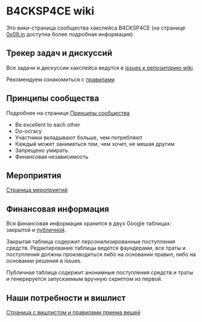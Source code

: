 # B4CKSP4CE wiki

Это вики-страница сообщества хакспейса B4CKSP4CE (на странице [0x08.in](https://0x08.in) доступна более подробная информация).

## Трекер задач и дискуссий

Все задачи и дискуссии хакспейса ведутся в [issues к репозиторию wiki](https://github.com/b4ck5p4c3/wiki/issues).

Рекомендуем ознакомиться с [правилами](/issue_rules)

## Принципы сообщества

Подробнее на странице [Принципы сообщества](/community_principles)

* Be excellent to each other
* Do-ocracy
* Участники вкладывают больше, чем потребляют
* Каждый может заниматься тем, чем хочет, не мешая другим
* Запрещено умирать
* Финансовая независимость


## Мероприятия

[Страница мероприятий](/events)

## Финансовая информация

Вся финансовая информация хранится в двух Google таблицах: закрытой и [публичной](https://drive.google.com/open?id=1axxo8_JOMkHQfMpo-TbR6vLCXhowdyu8iZRUjZ59F04).

Закрытая таблица содержит персонализированные поступления средств.
Редактирование таблицы ведется фаундерами, все траты и поступления должны производиться либо на основании правил, либо на основании решения в issues.

Публичная таблица содержит анонимные поступления средств и траты и генерируется запускаемым вручную скриптом из первой.

## Наши потребности и вишлист

[Страница с вишлистом и правилами приема вещей](/needs)
